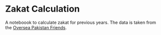 # Zakat Calculation

A noteboook to calculate zakat for previous years. 
The data is taken from the [Oversea Pakistan Friends](https://www.opfblog.com/13034/historical-chart-of-gold-prices-in-pakistan/comment-page-1/).